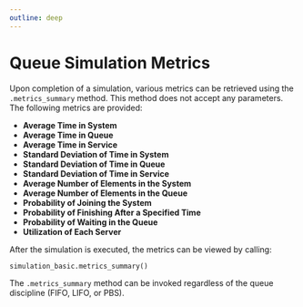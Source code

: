 ```yaml
---
outline: deep
---
```



# Queue Simulation Metrics

Upon completion of a simulation, various metrics can be retrieved using the `.metrics_summary` method. This method does not accept any parameters. The following metrics are provided:

- **Average Time in System**  
- **Average Time in Queue**  
- **Average Time in Service**  
- **Standard Deviation of Time in System**  
- **Standard Deviation of Time in Queue**  
- **Standard Deviation of Time in Service**  
- **Average Number of Elements in the System**  
- **Average Number of Elements in the Queue**  
- **Probability of Joining the System**  
- **Probability of Finishing After a Specified Time**  
- **Probability of Waiting in the Queue**  
- **Utilization of Each Server**

After the simulation is executed, the metrics can be viewed by calling:

```python
simulation_basic.metrics_summary()
```

The `.metrics_summary` method can be invoked regardless of the queue discipline (FIFO, LIFO, or PBS).
